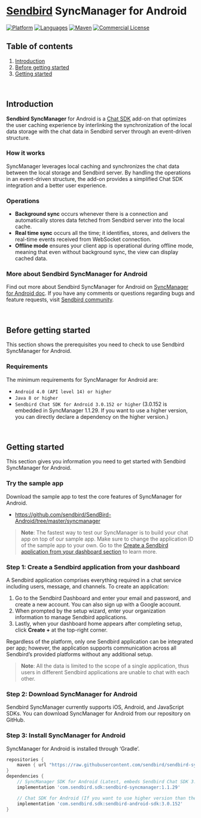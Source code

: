 # [Sendbird](https://sendbird.com) SyncManager for Android

[![Platform](https://img.shields.io/badge/platform-android-orange.svg)](https://github.com/sendbird/sendbird-syncmanager-android)
[![Languages](https://img.shields.io/badge/language-java-orange.svg)](https://github.com/sendbird/sendbird-syncmanager-android)
[![Maven](https://img.shields.io/badge/maven-v1.1.29-green.svg)](https://github.com/sendbird/sendbird-syncmanager-android/tree/master/com/sendbird/sdk/sendbird-syncmanager/1.1.29)
[![Commercial License](https://img.shields.io/badge/license-Commercial-brightgreen.svg)](https://github.com/sendbird/sendbird-syncmanager-android/blob/master/LICENSE.md)

## Table of contents

  1. [Introduction](#introduction)
  1. [Before getting started](#before-getting-started)
  1. [Getting started](#getting-started)

<br />

## Introduction

**Sendbird SyncManager** for Android is a [Chat SDK](https://github.com/sendbird/SendBird-SDK-Android) add-on that optimizes the user caching experience by interlinking the synchronization of the local data storage with the chat data in Sendbird server through an event-driven structure.

### How it works

SyncManager leverages local caching and synchronizes the chat data between the local storage and Sendbird server. By handling the operations in an event-driven structure, the add-on provides a simplified Chat SDK integration and a better user experience. 

### Operations

- **Background sync** occurs whenever there is a connection and automatically stores data fetched from Sendbird server into the local cache. 
- **Real time sync** occurs all the time; it identifies, stores, and delivers the real-time events received from WebSocket connection. 
- **Offline mode** ensures your client app is operational during offline mode, meaning that even without background sync, the view can display cached data. 

### More about Sendbird SyncManager for Android

Find out more about Sendbird SyncManager for Android on [SyncManager for Android doc](https://sendbird.com/docs/syncmanager/v1/android/getting-started/about-syncmanager). If you have any comments or questions regarding bugs and feature requests, visit [Sendbird community](https://community.sendbird.com). 

<br />

## Before getting started

This section shows the prerequisites you need to check to use Sendbird SyncManager for Android.

### Requirements 

The minimum requirements for SyncManager for Android are:

- `Android 4.0 (API level 14) or higher`
- `Java 8 or higher`
- `Sendbird Chat SDK for Android 3.0.152 or higher` (3.0.152 is embedded in SyncManager 1.1.29. If you want to use a higher version, you can directly declare a dependency on the higher version.)


<br />

## Getting started

This section gives you information you need to get started with Sendbird SyncManager for Android. 

### Try the sample app

Download the sample app to test the core features of SyncManager for Android. 

- https://github.com/sendbird/SendBird-Android/tree/master/syncmanager

> **Note**: The fastest way to test our SyncManager is to build your chat app on top of our sample app. Make sure to change the application ID of the sample app to your own. Go to the [Create a Sendbird application from your dashboard section](#step-1-create-a-sendbird-application-from-your-dashboard) to learn more.

### Step 1: Create a Sendbird application from your dashboard

A Sendbird application comprises everything required in a chat service including users, message, and channels. To create an application:

1. Go to the Sendbird Dashboard and enter your email and password, and create a new account. You can also sign up with a Google account.
2. When prompted by the setup wizard, enter your organization information to manage Sendbird applications.
3. Lastly, when your dashboard home appears after completing setup, click **Create +** at the top-right corner.

Regardless of the platform, only one Sendbird application can be integrated per app; however, the application supports communication across all Sendbird’s provided platforms without any additional setup. 

> **Note**: All the data is limited to the scope of a single application, thus users in different Sendbird applications are unable to chat with each other. 

### Step 2: Download SyncManager for Android

Sendbird SyncManager currently supports iOS, Android, and JavaScript SDKs. You can download SyncManager for Android from our repository on GitHub.

### Step 3: Install SyncManager for Android

SyncManager for Android is installed through ‘Gradle’.

```gradle
repositories {
    maven { url "https://raw.githubusercontent.com/sendbird/sendbird-syncmanager-android/master/" }
}
dependencies {
    // SyncManager SDK for Android (Latest, embeds Sendbird Chat SDK 3.0.152)
    implementation 'com.sendbird.sdk:sendbird-syncmanager:1.1.29'

    // Chat SDK for Android (If you want to use higher version than the version embedded in the SyncManager)
    implementation 'com.sendbird.sdk:sendbird-android-sdk:3.0.152'
}
```
